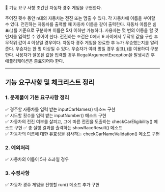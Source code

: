 🚀 기능 요구 사항
초간단 자동차 경주 게임을 구현한다.

주어진 횟수 동안 n대의 자동차는 전진 또는 멈출 수 있다.
각 자동차에 이름을 부여할 수 있다. 전진하는 자동차를 출력할 때 자동차 이름을 같이 출력한다.
자동차 이름은 쉼표(,)를 기준으로 구분하며 이름은 5자 이하만 가능하다.
사용자는 몇 번의 이동을 할 것인지를 입력할 수 있어야 한다.
전진하는 조건은 0에서 9 사이에서 무작위 값을 구한 후 무작위 값이 4 이상일 경우이다.
자동차 경주 게임을 완료한 후 누가 우승했는지를 알려준다. 우승자는 한 명 이상일 수 있다.
우승자가 여러 명일 경우 쉼표(,)를 이용하여 구분한다.
사용자가 잘못된 값을 입력할 경우 IllegalArgumentException을 발생시킨 후 애플리케이션은 종료되어야 한다.  
  
---  
  
## 기능 요구사항 및 체크리스트 정리  
  
### 1. 문제풀이 기본 요구사항 정리  
✅ 경주할 자동차를 입력 받는 inputCarNames() 메소드 구현  
✅ 시도할 횟수를 입력 받는 inputNumber() 메소드 구현  
✅ 자동차의 전진 여부를 살피고, 그에 따른 전진을 도출하는 checkCarEligibility() 메소드 구현
✅ 총 실행 결과를 출력하는 showRaceResult() 메소드  
✅ 자동차의 이름에 대한 유효성을 검사하는 checkCarNameValidation() 메소드 구현
  
### 2. 예외처리
✅ 자동차의 이름이 5자 초과일 경우  
  
### 3. 수정사항  
✅ 자동차 경주 게임을 진행할 run() 메소드 추가 구현